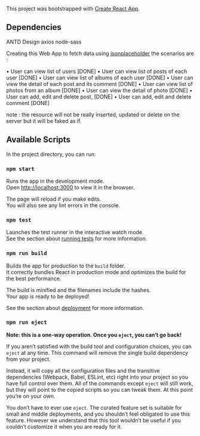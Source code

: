 


This project was bootstrapped with [Create React App](https://github.com/facebook/create-react-app).

## Dependencies 

ANTD Design
axios
node-sass

Creating this Web App to fetch data using [jsonplaceholder](https://jsonplaceholder.typicode.com)
the scenarios are :

• User can view list of users [DONE]
• User can view list of posts of each user [DONE]
• User can view list of albums of each user [DONE]
• User can view the detail of each post and its comment [DONE]
• User can view list of photos from an album [DONE]
• User can view the detail of photo [DONE]
• User can add, edit and delete post, [DONE]
• User can add, edit and delete comment [DONE]

note : the resource will not be really inserted, updated or delete on the server but it will be faked as if.




## Available Scripts

In the project directory, you can run:

### `npm start`

Runs the app in the development mode.<br>
Open [http://localhost:3000](http://localhost:3000) to view it in the browser.

The page will reload if you make edits.<br>
You will also see any lint errors in the console.

### `npm test`

Launches the test runner in the interactive watch mode.<br>
See the section about [running tests](https://facebook.github.io/create-react-app/docs/running-tests) for more information.

### `npm run build`

Builds the app for production to the `build` folder.<br>
It correctly bundles React in production mode and optimizes the build for the best performance.

The build is minified and the filenames include the hashes.<br>
Your app is ready to be deployed!

See the section about [deployment](https://facebook.github.io/create-react-app/docs/deployment) for more information.

### `npm run eject`

**Note: this is a one-way operation. Once you `eject`, you can’t go back!**

If you aren’t satisfied with the build tool and configuration choices, you can `eject` at any time. This command will remove the single build dependency from your project.

Instead, it will copy all the configuration files and the transitive dependencies (Webpack, Babel, ESLint, etc) right into your project so you have full control over them. All of the commands except `eject` will still work, but they will point to the copied scripts so you can tweak them. At this point you’re on your own.

You don’t have to ever use `eject`. The curated feature set is suitable for small and middle deployments, and you shouldn’t feel obligated to use this feature. However we understand that this tool wouldn’t be useful if you couldn’t customize it when you are ready for it.
